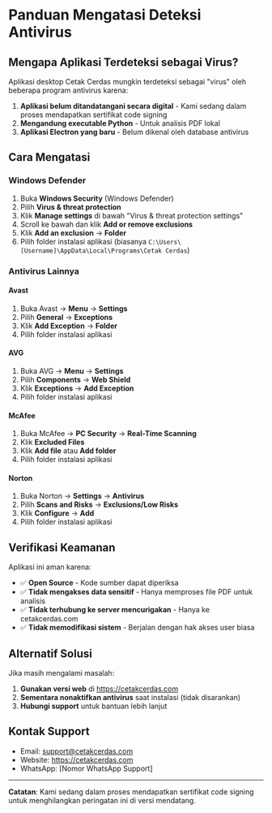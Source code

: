 # Panduan Mengatasi Deteksi Antivirus

## Mengapa Aplikasi Terdeteksi sebagai Virus?

Aplikasi desktop Cetak Cerdas mungkin terdeteksi sebagai "virus" oleh beberapa program antivirus karena:

1. **Aplikasi belum ditandatangani secara digital** - Kami sedang dalam proses mendapatkan sertifikat code signing
2. **Mengandung executable Python** - Untuk analisis PDF lokal
3. **Aplikasi Electron yang baru** - Belum dikenal oleh database antivirus

## Cara Mengatasi

### Windows Defender

1. Buka **Windows Security** (Windows Defender)
2. Pilih **Virus & threat protection**
3. Klik **Manage settings** di bawah "Virus & threat protection settings"
4. Scroll ke bawah dan klik **Add or remove exclusions**
5. Klik **Add an exclusion** → **Folder**
6. Pilih folder instalasi aplikasi (biasanya `C:\Users\[Username]\AppData\Local\Programs\Cetak Cerdas`)

### Antivirus Lainnya

#### Avast
1. Buka Avast → **Menu** → **Settings**
2. Pilih **General** → **Exceptions**
3. Klik **Add Exception** → **Folder**
4. Pilih folder instalasi aplikasi

#### AVG
1. Buka AVG → **Menu** → **Settings**
2. Pilih **Components** → **Web Shield**
3. Klik **Exceptions** → **Add Exception**
4. Pilih folder instalasi aplikasi

#### McAfee
1. Buka McAfee → **PC Security** → **Real-Time Scanning**
2. Klik **Excluded Files**
3. Klik **Add file** atau **Add folder**
4. Pilih folder instalasi aplikasi

#### Norton
1. Buka Norton → **Settings** → **Antivirus**
2. Pilih **Scans and Risks** → **Exclusions/Low Risks**
3. Klik **Configure** → **Add**
4. Pilih folder instalasi aplikasi

## Verifikasi Keamanan

Aplikasi ini aman karena:

- ✅ **Open Source** - Kode sumber dapat diperiksa
- ✅ **Tidak mengakses data sensitif** - Hanya memproses file PDF untuk analisis
- ✅ **Tidak terhubung ke server mencurigakan** - Hanya ke cetakcerdas.com
- ✅ **Tidak memodifikasi sistem** - Berjalan dengan hak akses user biasa

## Alternatif Solusi

Jika masih mengalami masalah:

1. **Gunakan versi web** di https://cetakcerdas.com
2. **Sementara nonaktifkan antivirus** saat instalasi (tidak disarankan)
3. **Hubungi support** untuk bantuan lebih lanjut

## Kontak Support

- Email: support@cetakcerdas.com
- Website: https://cetakcerdas.com
- WhatsApp: [Nomor WhatsApp Support]

---

**Catatan**: Kami sedang dalam proses mendapatkan sertifikat code signing untuk menghilangkan peringatan ini di versi mendatang.